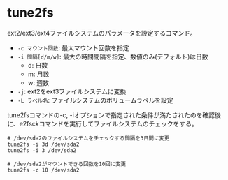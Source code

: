 # tune2fs

ext2/ext3/ext4ファイルシステムのパラメータを設定するコマンド。

- `-c マウント回数`: 最大マウント回数を指定
- `-i 間隔[d/m/w]`: 最大の時間間隔を指定、数値のみ(デフォルト)は日数
  - d: 日数
  - m: 月数
  - w: 週数
- `-j`: ext2をext3ファイルシステムに変換
- `-L ラベル名`: ファイルシステムのボリュームラベルを設定

tune2fsコマンドの-c, -iオプションで指定された条件が満たされたのを確認後に、e2fsckコマンドを実行してファイルシステムのチェックをする。

```
# /dev/sda2のファイルシステムをチェックする間隔を3日間に変更
tune2fs -i 3d /dev/sda2
tune2fs -i 3 /dev/sda2
```

```
# /dev/sda2がマウントできる回数を10回に変更
tune2fs -c 10 /dev/sda2
```

